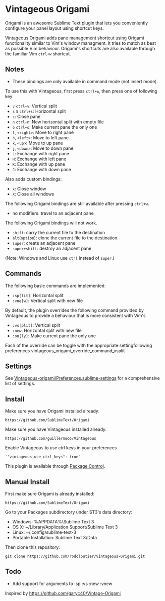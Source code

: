 Vintageous Origami
===============

Origami is an awesome Sublime Text plugin that lets you conveniently configure your panel layout using shortcut keys.

Vintageous Origami adds pane management shortcut using Origami functionality similar to Vim's window managment. It tries to match as best as possible Vim behaviour. Origami's shortcuts are also available through the familiar Vim `ctrl+w` shortcut.


Notes
-------

* These bindings are only available in command mode (not insert mode).

To use this with Vintageous, first press `ctrl+w`, then press one of following key

* `v` `ctrl+v`: Vertical split
* `s` `S` `ctrl+s`: Horizontal split
* `c`: Close pane
* `n` `ctrl+n`: New horizontal split with empty file
* `o` `ctrl+o`: Make current pane the only one
* `l`, `<right>`: Move to right pane
* `h`, `<left>`: Move to left pane
* `k`, `<up>`: Move to up pane
* `j`, `<down>`: Move to down pane
* `L`: Exchange with right pane
* `H`: Exchange with left pane
* `K`: Exchange with up pane
* `J`: Exchange with down pane

Also adds custom bindings:

* `x`: Close window
* `X`: Close all windows


The following Origami bindings are still available after pressing `ctrl+w`.

* no modifiers: travel to an adjacent pane

The following Origami bindings will not work.

* `shift`: carry the current file to the destination
* `alt`(`option`):  clone the current file to the destination
* `super`: create an adjacent pane
* `super+shift`: destroy an adjacent pane

(Note: Windows and Linux use `ctrl` instead of `super`.)


Commands
-------
The following basic commands are implemented:
* `:sp[lit]`: Horizontal split
* `:vne[w]`: Vertical split with new file

By default, the plugin overrides the following command provided by Vintageous
to provide a behaviour that is more consistent with Vim's

* `:vs[plit]`: Vertical split
* `:new`: Horizontal split with new file
* `:on[ly]`: Make current pane the only one

Each of the override can be toggle with the appropriate settingfollowing preferences
vintageous_origami_override_command_vsplit


Settings
-------
See [Vintageous-origami/Preferences.sublime-settings](https://github.com/rodcloutier/Vintageous-Origami/blob/master/Preferences.sublime-settings) for a comprehensive list of settings.


Install
-------

Make sure you have Origami installed already:

	https://github.com/SublimeText/Origami

Make sure you have Vintageous installed already:

	https://github.com/guillermooo/Vintageous


Enable Vintageous to use ctrl keys in your preferences

	`"vintageous_use_ctrl_keys": true`



This plugin is available through [Package Control](http://wbond.net/sublime_packages/package_control).


Manual Install
--------------

First make sure Origami is already installed:

	https://github.com/SublimeText/Origami

Go to your Packages subdirectory under ST3's data directory:

* Windows: %APPDATA%\Sublime Text 3
* OS X: ~/Library/Application Support/Sublime Text 3
* Linux: ~/.config/sublime-text-3
* Portable Installation: Sublime Text 3/Data

Then clone this repository:

    git clone https://github.com/rodcloutier/Vintageous-Origami.git


Todo
--------------
* Add support for arguments to :sp :vs :new :vnew


Inspired by https://github.com/garyc40/Vintage-Origami
